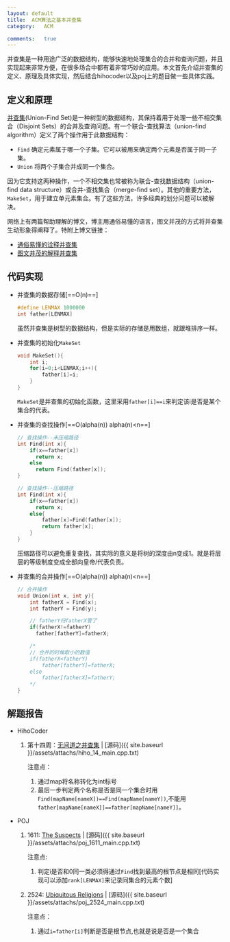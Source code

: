 ```yaml
---
layout:	default
title:	ACM算法之基本并查集
category:   ACM

comments:   true
---
```

并查集是一种用途广泛的数据结构，能够快速地处理集合的合并和查询问题，并且实现起来非常方便，在很多场合中都有着非常巧妙的应用。本文首先介绍并查集的定义、原理及具体实现，然后结合hihocoder以及poj上的题目做一些具体实践。


## 定义和原理
[并查集](https://zh.wikipedia.org/wiki/%E5%B9%B6%E6%9F%A5%E9%9B%86)(Union-Find Set)是一种树型的数据结构，其保持着用于处理一些不相交集合（Disjoint Sets）的合并及查询问题。有一个联合-查找算法（union-find algorithm）定义了两个操作用于此数据结构：

* `Find`			确定元素属于哪一个子集。它可以被用来确定两个元素是否属于同一子集。  
* `Union`	将两个子集合并成同一个集合。  

因为它支持这两种操作，一个不相交集也常被称为联合-查找数据结构（union-find data structure）或合并-查找集合（merge-find set）。其他的重要方法，`MakeSet`，用于建立单元素集合。有了这些方法，许多经典的划分问题可以被解决。


网络上有两篇帮助理解的博文，博主用通俗易懂的语言，图文并茂的方式将并查集生动形象得阐释了。特附上博文链接：   

* [通俗易懂的诠释并查集](http://www.cnblogs.com/ACShiryu/archive/2011/11/24/unionset.html)
* [图文并茂的解释并查集](http://www.cnblogs.com/cyjb/p/UnionFindSets.html)


## 代码实现
* 并查集的数据存储[==O(n)==]
	
	```c
	#define LENMAX 1000000
	int father[LENMAX]
	```
	虽然并查集是树型的数据结构，但是实际的存储是用数组，就跟堆排序一样。
* 并查集的初始化`MakeSet`

	```c
	void MakeSet(){
		int i;
		for(i=0;i<LENMAX;i++){
			father[i]=i;
		}
	}
	```
	`MakeSet`是并查集的初始化函数，这里采用`father[i]==i`来判定该i是否是某个集合的代表。
* 并查集的查找操作[==O(alpha(n)) alpha(n)<n==]

	```c
	// 查找操作--未压缩路径
	int Find(int x){
		if(x==father[x])
		  return x;
		else
		  return Find(father[x]);
	}
	```

	```c
	// 查找操作--压缩路径
	int Find(int x){
		if(x==father[x])
		  return x;
		else{
			father[x]=Find(father[x]);
			return father[x];
		}
	}
	```
	压缩路径可以避免重复查找，其实际的意义是将树的深度由n变成1。就是将层层的等级制度变成全部向皇帝/代表负责。
* 并查集的合并操作[==O(alpha(n))  alpha(n)<n==]

	```c
	// 合并操作
	void Union(int x, int y){
		int fatherX = Find(x);
		int fatherY = Find(y);

		// fatherY归fatherX管了
		if(fatherX!=fatherY)
		  father[fatherY]=fatherX;

		/*
		// 合并的时候取小的数值
		if(fatherX<fatherY)
			father[fatherY]=fatherX;
		else
			father[fatherX]=fatherY;
		*/
	}
	```

## 解题报告
* HihoCoder
	1. 第十四周：[无间道之并查集](http://hihocoder.com/contest/hiho14/problem/1)	|	[源码]({{ site.baseurl }}/assets/attachs/hiho_14_main.cpp.txt)

		注意点：
		1. 通过map将名称转化为int标号
		2. 最后一步判定两个名称是否是同一个集合时用`Find(mapName[nameX])==Find(mapName[nameY])`,不能用`father[mapName[nameX]]==father[mapName[nameY]]`。

* POJ
	1. 1611: [The Suspects](http://poj.org/problem?id=1611)	|	[源码]({{ site.baseurl }}/assets/attachs/poj_1611_main.cpp.txt)
	
		注意点:
		1.  判定i是否和0同一类必须得通过`Find`找到最高的根节点是相同[代码实现可以添加`rank[LENMAX]`来记录同集合的元素个数]
	2. 2524: [Ubiquitous Religions](http://poj.org/problem?id=2524)	|	[源码]({{ site.baseurl }}/assets/attachs/poj_2524_main.cpp.txt)
		
		注意点：
		1. 通过`i=father[i]`判断是否是根节点,也就是说是否是一个集合
